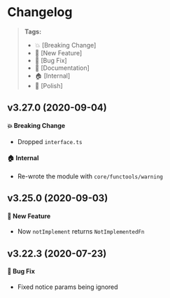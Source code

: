 Changelog
=========

> **Tags:**
> - :boom:       [Breaking Change]
> - :rocket:     [New Feature]
> - :bug:        [Bug Fix]
> - :memo:       [Documentation]
> - :house:      [Internal]
> - :nail_care:  [Polish]

## v3.27.0 (2020-09-04)

#### :boom: Breaking Change

* Dropped `interface.ts`

#### :house: Internal

* Re-wrote the module with `core/functools/warning`

## v3.25.0 (2020-09-03)

#### :rocket: New Feature

* Now `notImplement` returns `NotImplementedFn`

## v3.22.3 (2020-07-23)

#### :bug: Bug Fix

* Fixed notice params being ignored
